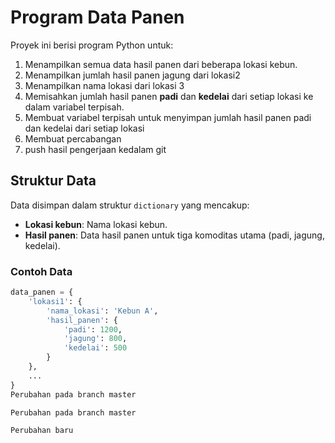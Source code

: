 # Program Data Panen

Proyek ini berisi program Python untuk:
1. Menampilkan semua data hasil panen dari beberapa lokasi kebun.
2. Menampilkan jumlah hasil panen jagung dari lokasi2
3. Menampilkan nama lokasi dari lokasi 3
4. Memisahkan jumlah hasil panen **padi** dan **kedelai** dari setiap lokasi ke dalam variabel terpisah.
5. Membuat variabel terpisah untuk menyimpan jumlah hasil panen padi dan kedelai dari setiap lokasi
6. Membuat percabangan
7. push hasil pengerjaan kedalam git

## Struktur Data
Data disimpan dalam struktur `dictionary` yang mencakup:
- **Lokasi kebun**: Nama lokasi kebun.
- **Hasil panen**: Data hasil panen untuk tiga komoditas utama (padi, jagung, kedelai).

### Contoh Data
```python
data_panen = {
    'lokasi1': {
        'nama_lokasi': 'Kebun A',
        'hasil_panen': {
            'padi': 1200,
            'jagung': 800,
            'kedelai': 500
        }
    },
    ...
}
P e r u b a h a n   p a d a   b r a n c h   m a s t e r  
 P e r u b a h a n   p a d a   b r a n c h   m a s t e r  
 P e r u b a h a n   b a r u  
 